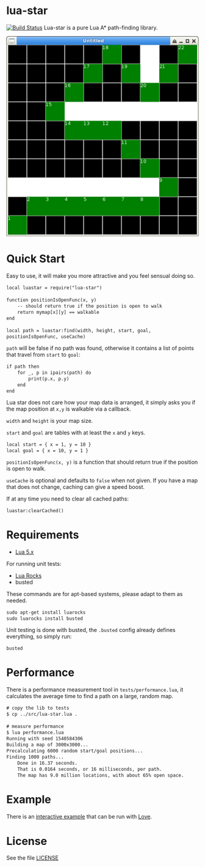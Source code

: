 # lua-star

[![Build Status](https://travis-ci.org/wesleywerner/lua-star.svg?branch=master)](https://travis-ci.org/wesleywerner/lua-star) Lua-star is a pure Lua A* path-finding library.

![lua star example screenshot](example/lua-star-01.png)

# Quick Start

Easy to use, it will make you more attractive and you feel sensual doing so.

    local luastar = require("lua-star")

    function positionIsOpenFunc(x, y)
        -- should return true if the position is open to walk
        return mymap[x][y] == walkable
    end

    local path = luastar:find(width, height, start, goal, positionIsOpenFunc, useCache)

`path` will be false if no path was found, otherwise it contains a list of points that travel from `start` to `goal`:

    if path then
        for _, p in ipairs(path) do
            print(p.x, p.y)
        end
    end

Lua star does not care how your map data is arranged, it simply asks you if the map position at `x,y` is walkable via a callback.

`width` and `height` is your map size.

`start` and `goal` are tables with at least the `x` and `y` keys.

    local start = { x = 1, y = 10 }
    local goal = { x = 10, y = 1 }

`positionIsOpenFunc(x, y)` is a function that should return true if the position is open to walk.

`useCache` is optional and defaults to `false` when not given. If you have a map that does not change, caching can give a speed boost.

If at any time you need to clear all cached paths:

    luastar:clearCached()

# Requirements

* [Lua 5.x](http://www.lua.org/)

For running unit tests:

* [Lua Rocks](https://luarocks.org/)
* busted

These commands are for apt-based systems, please adapt to them as needed.

    sudo apt-get install luarocks
    sudo luarocks install busted

Unit testing is done with busted, the `.busted` config already defines everything, so simply run:

    busted

# Performance

There is a performance measurement tool in `tests/performance.lua`, it calculates the average time to find a path on a large, random map.

    # copy the lib to tests
    $ cp ../src/lua-star.lua .

    # measure performance
    $ lua performance.lua
    Running with seed 1540584306
    Building a map of 3000x3000...
    Precalculating 6000 random start/goal positions...
    Finding 1000 paths...
        Done in 16.37 seconds.
        That is 0.0164 seconds, or 16 milliseconds, per path.
        The map has 9.0 million locations, with about 65% open space.


# Example

There is an [interactive example](example/main.lua) that can be run with [Love](https://love2d.org).

# License

See the file [LICENSE](LICENSE)
